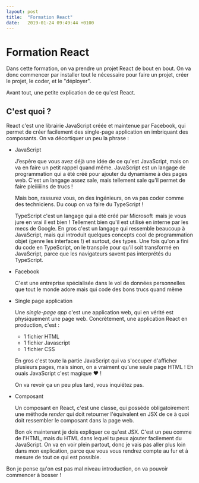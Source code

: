 ```yaml
---
layout: post
title:  "Formation React"
date:   2019-01-24 09:49:44 +0100
---
```

# Formation React

Dans cette formation, on va prendre un projet React de bout en bout. On va donc commencer par installer tout le nécessaire pour faire un projet, créer le projet, le coder, et le "déployer".

Avant tout, une petite explication de ce qu'est React.

## C'est quoi ?

React c'est une librairie JavaScript créée et maintenue par Facebook, qui permet de créer facilement des single-page application en imbriquant des composants. On va décortiquer un peu la phrase :

- JavaScript

  J’espère que vous avez déjà une idée de ce qu'est JavaScript, mais on va en faire un petit rappel quand même. JavaScript est un langage de programmation qui a été créé pour ajouter du dynamisme à des pages web. C'est un langage assez sale, mais tellement sale qu'il permet de faire pleiiiiiins de trucs !

  Mais bon, rassurez vous, on des ingénieurs, on va pas coder comme des techniciens. Du coup on va faire du TypeScript !

  TypeScript c'est un langage qui a été créé par Microsoft ​ mais je vous jure en vrai il est bien ! Tellement bien qu'il est utilisé en interne par les mecs de Google. En gros c'est un langage qui ressemble beaucoup à JavaScript, mais qui introduit quelques concepts cool de programmation objet (genre les interfaces !) et surtout, des types. Une fois qu'on a fini du code en TypeScript, on le transpile pour qu'il soit transformé en JavaScript, parce que les navigateurs savent pas interprétés du TypeScript.  

- Facebook

  C'est une entreprise spécialisée dans le vol de données personnelles que tout le monde adore mais qui code des bons trucs quand même

- Single page application

  Une *single-page app* c'est une application web, qui en vérité est physiquement une page web. Concrètement, une application React en production, c'est :

  - 1 fichier HTML
  - 1 fichier Javascript
  - 1 fichier CSS

  En gros c'est toute la partie JavaScript qui va s'occuper d'afficher plusieurs pages, mais sinon, on a vraiment qu'une seule page HTML ! Eh ouais JavaScript c'est magique :heart: !

  On va revoir ça un peu plus tard, vous inquiétez pas.

- Composant

  Un composant en React, c'est une classe, qui possède obligatoirement une méthode *render* qui doit retourner l'équivalent en JSX de ce à quoi doit ressembler le composant dans la page web.

  Bon ok maintenant je dois expliquer ce qu'est JSX. C'est un peu comme de l'HTML, mais du HTML dans lequel tu peux ajouter facilement du JavaScript. On va en voir plein partout, donc je vais pas aller plus loin dans mon explication, parce que vous vous rendrez compte au fur et à mesure de tout ce qui est possible.

Bon je pense qu'on est pas mal niveau introduction, on va pouvoir commencer à bosser !